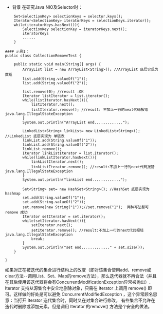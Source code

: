- 背景
在研究Java NIO及Selector时：
```language
	Set<SelectionKey> selectionKeys = selector.keys();
	Iterator<SelectionKey> iteratorKeys = selectionKeys.iterator();
	while(iteratorKeys.hasNext()){
		SelectionKey selectionKey = iteratorKeys.next();
		iteratorKeys
		......
	}
```

```language
#### 示例1：
public class CollectionRemoveTest {

	public static void main(String[] args) {
		ArrayList list = new ArrayList<String>(); //ArrayList 底层实现为 数组
		list.add(String.valueOf("1"));
		list.add(String.valueOf("2"));
		
		list.remove(0); //result :OK
		Iterator listIterator = list.iterator();
		while(listIterator.hasNext()){
			listIterator.next();
			listIterator.remove(); //result: 不加上一行的next代码报错java.lang.IllegalStateException
		}
		System.out.println("ArrayList end.............");
		
		LinkedList<String> linkList= new LinkedList<String>(); //LinkedList 底层实现为 单链表
		linkList.add(String.valueOf("1"));
		linkList.add(String.valueOf("2"));
		linkList.remove();
		Iterator linkListIterator = list.iterator();
		while(linkListIterator.hasNext()){
			linkListIterator.next();
			linkListIterator.remove(); //result:不加上一行的next代码报错java.lang.IllegalStateException
		}
		System.out.println("linkList end.............");
		
		Set<String> set= new HashSet<String>(); //HashSet 底层实现为hashmap
		set.add(String.valueOf("1"));
		set.add(String.valueOf("2"));
		set.remove(new String("1"));//set.remove("1");  两种写法都可 remove 成功
		Iterator setIterator = set.iterator();
		while(setIterator.hasNext()){
			setIterator.next();
			setIterator.remove(); //result:不加上一行的next代码报错java.lang.IllegalStateException
			break;
		}
		System.out.println("set end............." + set.size());
	}

}
```
如果对正在被迭代的集合进行结构上的改变（即对该集合使用add、remove或clear方法--调用List、Set、Map的remove方法），那么迭代器就不再合法（并且在其后使用该迭代器将会有ConcurrentModificationException异常被抛出）.
Iterator 支持从源集合中安全地删除对象，只需在 Iterator 上调用 remove() 即可。这样做的好处是可以避免 ConcurrentModifiedException ，这个异常顾名思意：当打开 Iterator 迭代集合时，同时又在对集合进行修改。
有些集合不允许在迭代时删除或添加元素，但是调用 Iterator 的remove() 方法是个安全的做法。